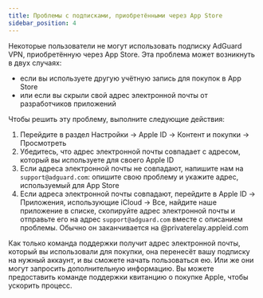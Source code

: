 ```yaml
---
title: Проблемы с подписками, приобретёнными через App Store
sidebar_position: 4
---
```


Некоторые пользователи не могут использовать подписку AdGuard VPN, приобретённую через App Store. Эта проблема может возникнуть в двух случаях:

- если вы используете другую учётную запись для покупок в App Store
- или если вы скрыли свой адрес электронной почты от разработчиков приложений

Чтобы решить эту проблему, выполните следующие действия:

1. Перейдите в раздел Настройки → Apple ID → Контент и покупки → Просмотреть
1. Убедитесь, что адрес электронной почты совпадает с адресом, который вы используете для своего Apple ID
1. Если адреса электронной почты не совпадают, напишите нам на `support@adguard.com`: опишите свою проблему и укажите адрес, используемый для App Store
1. Если адреса электронной почты совпадают, перейдите в Apple ID → Приложения, использующие iCloud → Все, найдите наше приложение в списке, скопируйте адрес электронной почты и отправьте его на адрес `support@adguard.com` вместе с описанием проблемы. Обычно он заканчивается на @privaterelay.appleid.com

Как только команда поддержки получит адрес электронной почты, который вы использовали для покупки, она перенесёт вашу подписку на нужный аккаунт, и вы сможете начать пользоваться ею. Или же они могут запросить дополнительную информацию. Вы можете предоставить команде поддержки квитанцию о покупке Apple, чтобы ускорить процесс.
